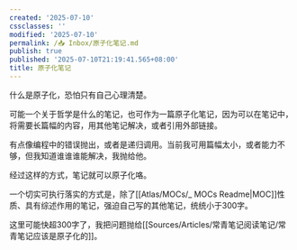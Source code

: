 ```yaml
---
created: '2025-07-10'
cssclasses: ''
modified: '2025-07-10'
permalink: /📥 Inbox/原子化笔记.md
publish: true
published: '2025-07-10T21:19:41.565+08:00'
title: 原子化笔记
---
```

什么是原子化，恐怕只有自己心理清楚。

可能一个关于哲学是什么的笔记，也可作为一篇原子化笔记，因为可以在笔记中，将需要长篇幅的内容，用其他笔记解决，或者引用外部链接。

有点像编程中的错误抛出，或者是递归调用。当前我可用篇幅太小，或者能力不够，但我知道谁谁谁能解决，我抛给他。

经过这样的方式，笔记就可以原子化咯。

一个切实可执行落实的方式是，除了[[Atlas/MOCs/_ MOCs Readme\|MOC]]性质、具有综述作用的笔记，强迫自己写的其他笔记，统统小于300字。

这里可能快超300字了，我把问题抛给[[Sources/Articles/常青笔记阅读笔记/常青笔记应该是原子化的]]。